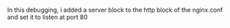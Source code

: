 In this debugging, i added a server block to the http block of the nginx.conf
and set it to listen at port 80
